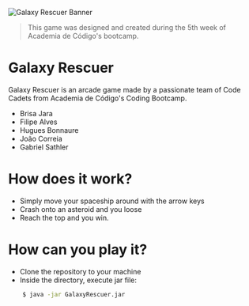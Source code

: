 ![Galaxy Rescuer Banner](/resource/img/GalaxyRescuer.png)

> This game was designed and created during the 5th week of Academia de Código's bootcamp.

# Galaxy Rescuer

Galaxy Rescuer is an arcade game made by a passionate team of Code Cadets from Academia de Código's Coding Bootcamp.

  - Brisa Jara
  - Filipe Alves
  - Hugues Bonnaure
  - João Correia
  - Gabriel Sathler

# How does it work?

  - Simply move your spaceship around with the arrow keys 
  - Crash onto an asteroid and you loose
  - Reach the top and you win.

# How can you play it?

  - Clone the repository to your machine 
  - Inside the directory, execute jar file:
```sh
    $ java -jar GalaxyRescuer.jar
```
  
